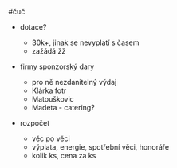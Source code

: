 
#čuč

- dotace?
	- 30k+, jinak se nevyplatí s časem
	- zažádá žž
- firmy sponzorský dary
	- pro ně nezdanitelný výdaj
	- Klárka fotr
	- Matouškovic
	- Madeta - catering?

- rozpočet
	- věc po věci
	- výplata, energie, spotřební věci, honoráře
	- kolik ks, cena za ks